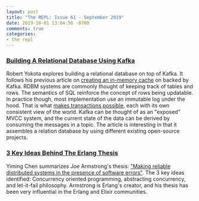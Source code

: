 ```yaml
---
layout: post
title: "The REPL: Issue 61 - September 2019"
date: 2019-10-01 13:04:50 -0700
comments: true
categories:
- the repl
---
```

### [Building A Relational Database Using Kafka][1]

Robert Yokota explores building a relational database on top of Kafka. It follows his previous article on [creating an in-memory cache][3] on backed by Kafka. RDBM systems are commonly thought of keeping track of tables and rows. The semantics of SQL reinforce the concept of rows being updatable. In practice though, most implementation use an immutable log under the hood. That is what [makes transactions possible][4], each with its own consistent view of the world. Kafka can be thought of as an "exposed" MVCC system, and the current state of the data can be derived by consuming the messages in a topic. The article is interesting in that it assembles a relation database by using different existing open-source projects.

### [3 Key Ideas Behind The Erlang Thesis][2]

Yiming Chen summarizes Joe Armstrong's thesis: ["Making reliable distributed systems in the presence of software errors"][5]. The 3 key ideas identified: Concurrency oriented programming, abstracting concurrency, and let-it-fail philosophy. Armstrong is Erlang's creator, and his thesis has been very influential in the Erlang and Elixir communities.

[1]: https://yokota.blog/2019/09/23/building-a-relational-database-using-kafka/
[2]: https://yiming.dev/clipping/2019/09/04/3-key-ideas-behind-the-erlang-thesis/
[3]: https://yokota.blog/2018/11/19/kcache-an-in-memory-cache-backed-by-kafka/
[4]: https://en.wikipedia.org/wiki/Multiversion_concurrency_control
[5]: http://erlang.org/download/armstrong_thesis_2003.pdf
